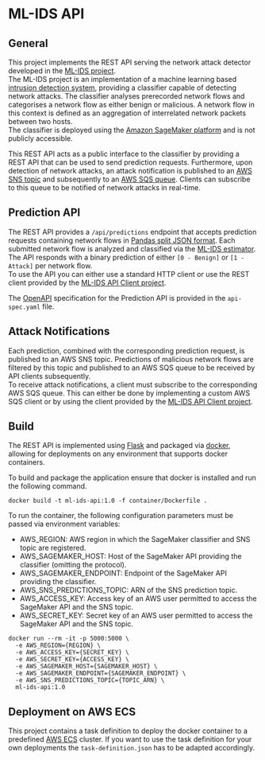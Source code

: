 # ML-IDS API

## General

This project implements the REST API serving the network attack detector developed in the [ML-IDS project](https://github.com/cstub/ml-ids).    
The ML-IDS project is an implementation of a machine learning based [intrusion detection system](https://en.wikipedia.org/wiki/Intrusion_detection_system), providing a classifier capable of detecting network attacks. The classifier analyses prerecorded network flows and categorises a network flow as either benign or malicious. A network flow in this context is defined as an aggregation of interrelated network packets between two hosts.    
The classifier is deployed using the [Amazon SageMaker platform](https://aws.amazon.com/sagemaker/) and is not publicly accessible.    

This REST API acts as a public interface to the classifier by providing a REST API that can be used to send prediction requests. Furthermore, upon detection of network attacks, an attack notification is published to an [AWS SNS topic](https://aws.amazon.com/sns/) and subsequently to an [AWS SQS queue](https://aws.amazon.com/sqs/). Clients can subscribe to this queue to be notified of network attacks in real-time.

## Prediction API

The REST API provides a `/api/predictions` endpoint that accepts prediction requests containing network flows in [Pandas split JSON format](https://pandas.pydata.org/pandas-docs/stable/reference/api/pandas.DataFrame.to_json.html). Each submitted network flow is analyzed and classified via the [ML-IDS estimator](https://github.com/cstub/ml-ids). The API responds with a binary prediction of either `[0 - Benign]` or `[1 - Attack]` per network flow.     
To use the API you can either use a standard HTTP client or use the REST client provided by the [ML-IDS API Client project](https://github.com/cstub/ml-ids-api-client).

The [OpenAPI](https://swagger.io/specification/) specification for the Prediction API is provided in the `api-spec.yaml` file.

## Attack Notifications

Each prediction, combined with the corresponding prediction request, is published to an AWS SNS topic. Predictions of malicious network flows are filtered by this topic and published to an AWS SQS queue to be received by API clients subsequently.    
To receive attack notifications, a client must subscribe to the corresponding AWS SQS queue. This can either be done by implementing a custom AWS SQS client or by using the client provided by the [ML-IDS API Client project](https://github.com/cstub/ml-ids-api-client).

## Build

The REST API is implemented using [Flask](http://flask.palletsprojects.com/en/1.1.x/) and packaged via [docker](https://www.docker.com/), allowing for deployments on any environment that supports docker containers.

To build and package the application ensure that docker is installed and run the following command.

```
docker build -t ml-ids-api:1.0 -f container/Dockerfile .
```

To run the container, the following configuration parameters must be passed via environment variables:

* AWS_REGION: AWS region in which the SageMaker classifier and SNS topic are registered.
* AWS_SAGEMAKER_HOST: Host of the SageMaker API providing the classifier (omitting the protocol).
* AWS_SAGEMAKER_ENDPOINT: Endpoint of the SageMaker API providing the classifier.
* AWS_SNS_PREDICTIONS_TOPIC: ARN of the SNS prediction topic.
* AWS_ACCESS_KEY: Access key of an AWS user permitted to access the SageMaker API and the SNS topic.
* AWS_SECRET_KEY: Secret key of an AWS user permitted to access the SageMaker API and the SNS topic.

```
docker run --rm -it -p 5000:5000 \
  -e AWS_REGION={REGION} \
  -e AWS_ACCESS_KEY={SECRET_KEY} \
  -e AWS_SECRET_KEY={ACCESS_KEY} \
  -e AWS_SAGEMAKER_HOST={SAGEMAKER_HOST} \
  -e AWS_SAGEMAKER_ENDPOINT={SAGEMAKER_ENDPOINT} \
  -e AWS_SNS_PREDICTIONS_TOPIC={TOPIC_ARN} \
  ml-ids-api:1.0
```

## Deployment on AWS ECS

This project contains a task definition to deploy the docker container to a predefined [AWS ECS](https://aws.amazon.com/ecs/) cluster. If you want to use the task definition for your own deployments the `task-definition.json` has to be adapted accordingly.
